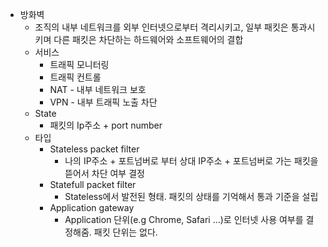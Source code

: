 - 방화벽
	- 조직의 내부 네트워크를 외부 인터넷으로부터 격리시키고, 일부 패킷은 통과시키며 다른 패킷은 차단하는 하드웨어와 소프트웨어의 결합
	- 서비스
		- 트래픽 모니터링
		- 트래픽 컨트롤
		- NAT - 내부 네트워크 보호
		- VPN - 내부 트래픽 노출 차단
	- State
		- 패킷의 Ip주소 + port number
	- 타입
		- Stateless packet filter
			-  나의 IP주소 + 포트넘버로 부터 상대 IP주소 + 포트넘버로 가는 패킷을 뜯어서 차단 여부 결정
		- Statefull packet filter
			- Stateless에서 발전된 형태. 패킷의 상태를 기억해서 통과 기준을 설립
		- Application gateway
			- Application 단위(e.g Chrome, Safari …)로 인터넷 사용 여부를 결정해줌. 패킷 단위는 없다. 